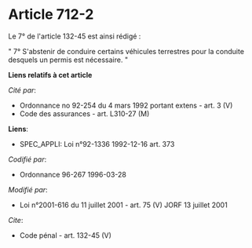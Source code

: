 # Article 712-2

Le 7° de l'article 132-45 est ainsi rédigé : 

" 7° S'abstenir de conduire certains véhicules terrestres pour la conduite desquels un permis est nécessaire. "

**Liens relatifs à cet article**

_Cité par_:

  - Ordonnance no 92-254 du 4 mars 1992 portant extens - art. 3 (V)
  - Code des assurances - art. L310-27 (M)

**Liens**:

  - SPEC_APPLI: Loi n°92-1336 1992-12-16 art. 373

_Codifié par_:

  - Ordonnance 96-267 1996-03-28

_Modifié par_:

  - Loi n°2001-616 du 11 juillet 2001 - art. 75 (V) JORF 13 juillet 2001

_Cite_:

  - Code pénal - art. 132-45 (V)
